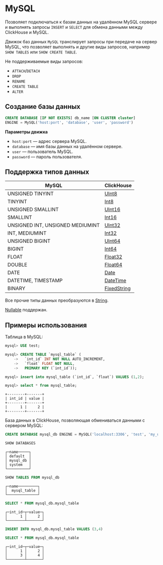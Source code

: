 # MySQL

Позволяет подключаться к базам данных на удалённом MySQL сервере и выполнять запросы `INSERT` и `SELECT` для обмена данными между ClickHouse и MySQL.

Движок баз данных `MySQL` транслирует запросы при передаче на сервер MySQL, что позволяет выполнять и другие виды запросов, например `SHOW TABLES` или `SHOW CREATE TABLE`.

Не поддерживаемые виды запросов:

- `ATTACH`/`DETACH`
- `DROP`
- `RENAME`
- `CREATE TABLE`
- `ALTER`

## Создание базы данных

```sql
CREATE DATABASE [IF NOT EXISTS] db_name [ON CLUSTER cluster]
ENGINE = MySQL('host:port', 'database', 'user', 'password')
```

**Параметры движка**

- `host:port` — адрес сервера MySQL.
- `database` — имя базы данных на удалённом сервере.
- `user` — пользователь MySQL.
- `password` — пароль пользователя.

## Поддержка типов данных

| MySQL | ClickHouse |
| ------ | ------------ |
| UNSIGNED TINYINT | [UInt8](../data_types/int_uint.md) |
| TINYINT | [Int8](../data_types/int_uint.md) |
| UNSIGNED SMALLINT | [UInt16](../data_types/int_uint.md) |
| SMALLINT | [Int16](../data_types/int_uint.md) |
| UNSIGNED INT, UNSIGNED MEDIUMINT | [UInt32](../data_types/int_uint.md) |
| INT, MEDIUMINT | [Int32](../data_types/int_uint.md) |
| UNSIGNED BIGINT | [UInt64](../data_types/int_uint.md) |
| BIGINT | [Int64](../data_types/int_uint.md) |
| FLOAT | [Float32](../data_types/float.md) |
| DOUBLE | [Float64](../data_types/float.md) |
| DATE | [Date](../data_types/date.md) |
| DATETIME, TIMESTAMP | [DateTime](../data_types/datetime.md) |
| BINARY | [FixedString](../data_types/fixedstring.md) |

Все прочие типы данных преобразуются в [String](../data_types/string.md).

[Nullable](../data_types/nullable.md) поддержан.

## Примеры использования

Таблица в MySQL:

```sql
mysql> USE test;

mysql> CREATE TABLE `mysql_table` (
    ->   `int_id` INT NOT NULL AUTO_INCREMENT,
    ->   `float` FLOAT NOT NULL,
    ->   PRIMARY KEY (`int_id`));

mysql> insert into mysql_table (`int_id`, `float`) VALUES (1,2);

mysql> select * from mysql_table;
```
```text
+--------+-------+
| int_id | value |
+--------+-------+
|      1 |     2 |
+--------+-------+
```

База данных в ClickHouse, позволяющая обмениваться данными с сервером MySQL:

```sql
CREATE DATABASE mysql_db ENGINE = MySQL('localhost:3306', 'test', 'my_user', 'user_password')
```

```sql
SHOW DATABASES
```

```text
┌─name─────┐
│ default  │
│ mysql_db │
│ system   │
└──────────┘
```

```sql
SHOW TABLES FROM mysql_db
```

```text
┌─name─────────┐
│  mysql_table │
└──────────────┘
```

```sql
SELECT * FROM mysql_db.mysql_table
```

```text
┌─int_id─┬─value─┐
│      1 │     2 │
└────────┴───────┘
```

```sql
INSERT INTO mysql_db.mysql_table VALUES (3,4)
```

```sql
SELECT * FROM mysql_db.mysql_table
```

```text
┌─int_id─┬─value─┐
│      1 │     2 │
│      3 │     4 │
└────────┴───────┘
```

